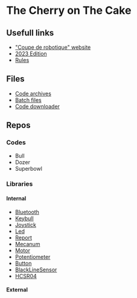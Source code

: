 # The Cherry on The Cake

## Usefull links

- ["Coupe de robotique" website](https://www.coupederobotique.fr/)
- [2023 Edition](https://www.coupederobotique.fr/edition-2023/le-concours/reglement-2023/)
- [Rules](https://www.coupederobotique.fr/wp-content/uploads/Eurobot2023_Junior_Rules_FR_FINALE.pdf)

## Files
- [Code archives](./Code/)
- [Batch files](./PS1/)
- [Code downloader](./PS1/downloader.bat)

## Repos
### Codes
- Bull
- Dozer
- Superbowl

### Libraries
#### Internal
- [Bluetooth](https://github.com/IngeniumTeam/Bluetooth)
- [Keybull](https://github.com/IngeniumTeam/Keybull)
- [Joystick](https://github.com/IngeniumTeam/Joystick)
- [Led](https://github.com/IngeniumTeam/Led)
- [Report](https://github.com/IngeniumTeam/Report)
- [Mecanum](https://github.com/IngeniumTeam/Mecanum)
- [Motor](https://github.com/IngeniumTeam/Motor)
- [Potentiometer](https://github.com/IngeniumTeam/Potentiometer)
- [Button](https://github.com/IngeniumTeam/Button)
- [BlackLineSensor](https://github.com/IngeniumTeam/BlackLineSensor)
- [HCSR04](https://github.com/IngeniumTeam/HCSR04)

#### External
